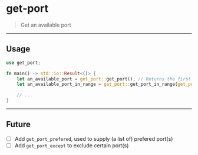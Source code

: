 # get-port
> Get an available port

---

## Usage

```rust
use get_port;

fn main() -> std::io::Result<()> {
    let an_available_port = get_port::get_port(); // Returns the first available port in default range
    let an_available_port_in_range = get_port::get_port_in_range(get_port::Range { min: 5000, max: 6000 }); // Returns the first available port in speciefied range

    // ...
}
```

---

## Future
* [ ] Add `get_port_prefered`, used to supply (a list of) prefered port(s)
* [ ] Add `get_port_except` to exclude certain port(s)
